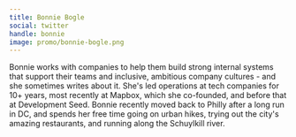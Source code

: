 ```yaml
---
title: Bonnie Bogle
social: twitter
handle: bonnie
image: promo/bonnie-bogle.png
---
```


Bonnie works with companies to help them build strong internal systems that support their teams and inclusive, ambitious company cultures - and she sometimes writes about it. She's led operations at tech companies for 10+ years, most recently at Mapbox, which she co-founded, and before that at Development Seed. Bonnie recently moved back to Philly after a long run in DC, and spends her free time going on urban hikes, trying out the city's amazing restaurants, and running along the Schuylkill river.
